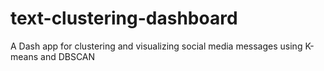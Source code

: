# text-clustering-dashboard
A Dash app for clustering and visualizing social media messages using K-means and DBSCAN
